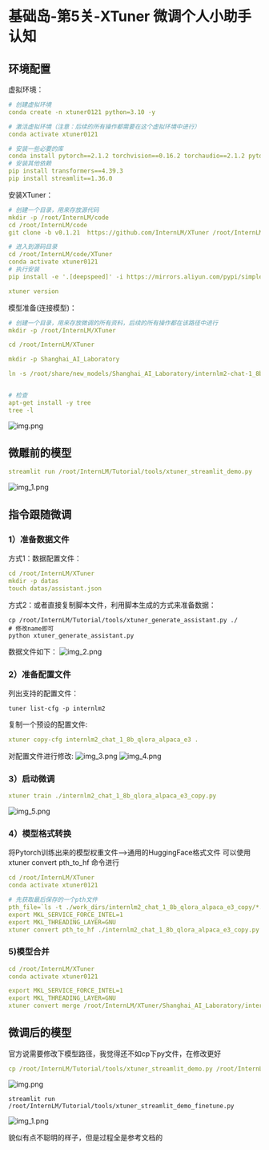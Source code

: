 # 基础岛-第5关-XTuner 微调个人小助手认知

## 环境配置
虚拟环境：
```yaml
# 创建虚拟环境
conda create -n xtuner0121 python=3.10 -y

# 激活虚拟环境（注意：后续的所有操作都需要在这个虚拟环境中进行）
conda activate xtuner0121

# 安装一些必要的库
conda install pytorch==2.1.2 torchvision==0.16.2 torchaudio==2.1.2 pytorch-cuda=12.1 -c pytorch -c nvidia -y
# 安装其他依赖
pip install transformers==4.39.3
pip install streamlit==1.36.0
```

安装XTuner：
```yaml
# 创建一个目录，用来存放源代码
mkdir -p /root/InternLM/code
cd /root/InternLM/code
git clone -b v0.1.21  https://github.com/InternLM/XTuner /root/InternLM/code/XTuner

# 进入到源码目录
cd /root/InternLM/code/XTuner
conda activate xtuner0121
# 执行安装
pip install -e '.[deepspeed]' -i https://mirrors.aliyun.com/pypi/simple/

xtuner version
```

模型准备(连接模型)：
```yaml
# 创建一个目录，用来存放微调的所有资料，后续的所有操作都在该路径中进行
mkdir -p /root/InternLM/XTuner

cd /root/InternLM/XTuner

mkdir -p Shanghai_AI_Laboratory

ln -s /root/share/new_models/Shanghai_AI_Laboratory/internlm2-chat-1_8b Shanghai_AI_Laboratory/internlm2-chat-1_8b


# 检查
apt-get install -y tree
tree -l
```
![img.png](L10501.png)


## 微雕前的模型
```yaml
streamlit run /root/InternLM/Tutorial/tools/xtuner_streamlit_demo.py
```

![img_1.png](L10502.png)

## 指令跟随微调
### 1）准备数据文件
方式1：数据配置文件：
```yaml
cd /root/InternLM/XTuner
mkdir -p datas
touch datas/assistant.json
```

方式2：或者直接复制脚本文件，利用脚本生成的方式来准备数据：
```
cp /root/InternLM/Tutorial/tools/xtuner_generate_assistant.py ./
# 修改name即可
python xtuner_generate_assistant.py
```
数据文件如下：
![img_2.png](L10503.png)

### 2）准备配置文件
列出支持的配置文件：
```
tuner list-cfg -p internlm2
```
复制一个预设的配置文件:
```yaml
xtuner copy-cfg internlm2_chat_1_8b_qlora_alpaca_e3 .
```
对配置文件进行修改:
![img_3.png](L10504.png)
![img_4.png](L10505.png)

### 3）启动微调
```yaml
xtuner train ./internlm2_chat_1_8b_qlora_alpaca_e3_copy.py
```
![img_5.png](L10506.png)



### 4）模型格式转换
将Pytorch训练出来的模型权重文件——>通用的HuggingFace格式文件
可以使用xtuner convert pth_to_hf 命令进行

```yaml
cd /root/InternLM/XTuner
conda activate xtuner0121

# 先获取最后保存的一个pth文件
pth_file=`ls -t ./work_dirs/internlm2_chat_1_8b_qlora_alpaca_e3_copy/*.pth | head -n 1`
export MKL_SERVICE_FORCE_INTEL=1
export MKL_THREADING_LAYER=GNU
xtuner convert pth_to_hf ./internlm2_chat_1_8b_qlora_alpaca_e3_copy.py ${pth_file} ./hf
```

###  5)模型合并
```yaml
cd /root/InternLM/XTuner
conda activate xtuner0121

export MKL_SERVICE_FORCE_INTEL=1
export MKL_THREADING_LAYER=GNU
xtuner convert merge /root/InternLM/XTuner/Shanghai_AI_Laboratory/internlm2-chat-1_8b ./hf ./merged --max-shard-size 2GB
```


## 微调后的模型
官方说需要修改下模型路径，我觉得还不如cp下py文件，在修改更好
```yaml
cp /root/InternLM/Tutorial/tools/xtuner_streamlit_demo.py /root/InternLM/Tutorial/tools/xtuner_streamlit_demo_finetune.py
```

![img.png](L10507.png)


```
streamlit run /root/InternLM/Tutorial/tools/xtuner_streamlit_demo_finetune.py
```

![img_1.png](L10508.png)

貌似有点不聪明的样子，但是过程全是参考文档的